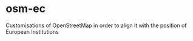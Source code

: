 # osm-ec
Customisations of OpenStreetMap in order to align it with the position of European Institutions
